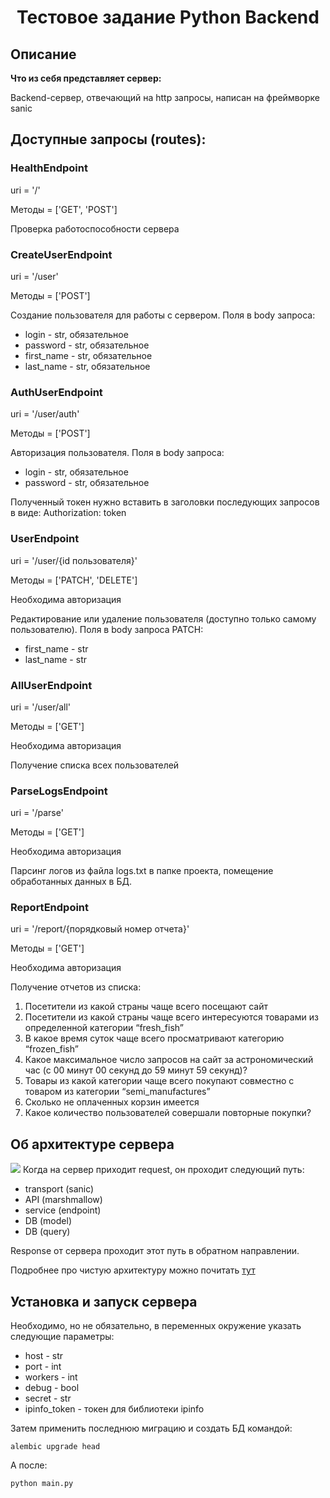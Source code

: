 <h1 align="center">Тестовое задание Python Backend</h1>

## Описание

**Что из себя представляет сервер:**

Backend-сервер, отвечающий на http запросы, написан на фреймворке sanic
## Доступные запросы (routes):

<h3>HealthEndpoint</h3>
uri = '/' 

Методы = ['GET', 'POST']

Проверка работоспособности сервера

<h3>CreateUserEndpoint</h3>
uri = '/user' 

Методы = ['POST']

Создание пользователя для работы с сервером. Поля в body запроса:

<ul>
<li>login - str, обязательное</li>
<li>password - str, обязательное</li>
<li>first_name - str, обязательное</li>
<li>last_name - str, обязательное</li>
</ul>

<h3>AuthUserEndpoint</h3>
uri = '/user/auth' 

Методы = ['POST']

Авторизация пользователя. Поля в body запроса:

<ul>
<li>login - str, обязательное</li>
<li>password - str, обязательное</li>
</ul>

Полученный токен нужно вставить в заголовки последующих запросов в виде: Authorization: token

<h3>UserEndpoint</h3>
uri = '/user/{id пользователя}' 

Методы = ['PATCH', 'DELETE']

Необходима авторизация

Редактирование или удаление пользователя (доступно только самому пользователю). Поля в body запроса PATCH:

<ul>
<li>first_name - str</li>
<li>last_name - str</li>
</ul>

<h3>AllUserEndpoint</h3>
uri = '/user/all' 

Методы = ['GET']

Необходима авторизация

Получение списка всех пользователей

<h3>ParseLogsEndpoint</h3>

uri = '/parse' 

Методы = ['GET']

Необходима авторизация

Парсинг логов из файла logs.txt в папке проекта, помещение обработанных данных в БД.

<h3>ReportEndpoint</h3>
uri = '/report/{порядковый номер отчета}' 

Методы = ['GET']

Необходима авторизация

Получение отчетов из списка:
<ol>
<li>Посетители из какой страны чаще всего посещают сайт</li>
<li>Посетители из какой страны чаще всего интересуются товарами из определенной категории “fresh_fish”</li>
<li>В какое время суток чаще всего просматривают категорию “frozen_fish”
</li>
<li>Какое максимальное число запросов на сайт за астрономический час (c 00 минут 00 секунд до 59 минут 59 секунд)?
</li>
<li>Товары из какой категории чаще всего покупают совместно с товаром из категории “semi_manufactures”
</li>
<li>Сколько не оплаченных корзин имеется
</li>
<li>Какое количество пользователей совершали повторные покупки?
</li>
</ol>

## Об архитектуре сервера
<img src="https://habrastorage.org/r/w1560/files/23a/0de/4d9/23a0de4d93d747c89f1e216077c2d604.jpg">
Когда на сервер приходит request, он проходит следующий путь:
<ul>
<li>transport (sanic)</li>
<li>API (marshmallow)</li>
<li>service (endpoint)</li>
<li>DB (model)</li>
<li>DB (query)</li>
</ul>

Response от сервера проходит этот путь в обратном направлении.

Подробнее про чистую архитектуру можно почитать [тут](https://habr.com/ru/post/269589/)

## Установка и запуск сервера

Необходимо, но не обязательно, в переменных окружение указать следующие параметры:
<ul>
<li>host - str</li>
<li>port - int</li>
<li>workers - int</li>
<li>debug - bool</li>
<li>secret - str</li>
<li>ipinfo_token - токен для библиотеки ipinfo</li>
</ul>

Затем применить последнюю миграцию и создать БД командой:
```
alembic upgrade head
```
А после:
```
python main.py
```
